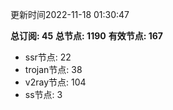 更新时间2022-11-18 01:30:47

**总订阅: 45**
**总节点: 1190**
**有效节点: 167**
- ssr节点: 22
- trojan节点: 38
- v2ray节点: 104
- ss节点: 3

